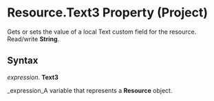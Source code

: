 
# Resource.Text3 Property (Project)

Gets or sets the value of a local Text custom field for the resource. Read/write  **String**.


## Syntax

 _expression_. **Text3**

 _expression_A variable that represents a  **Resource** object.

